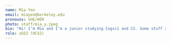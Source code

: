 ```yaml
---
name: Mia Yen
email: miayen@berkeley.edu
pronouns: SHE/HER
photo: staff/mia_y.jpeg
bio: "Hi! I’m Mia and I’m a junior studying Cogsci and CS. Some stuff about me: I’m a Virgo, huge Mind Coffee addict, and once I did a NYT Monday crossword in 3:57 :) Super excited to work with you this fall! "
role: uGSI (UCS2)
---
```

